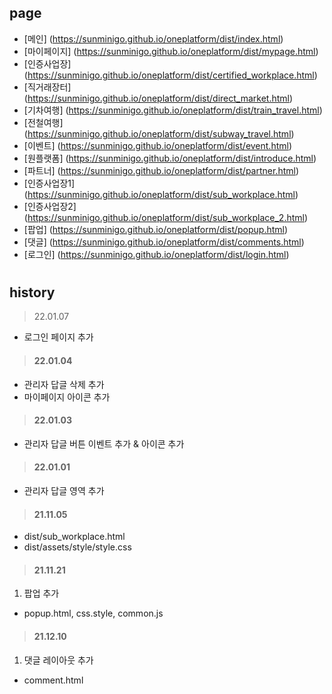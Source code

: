 ## page

- [메인] (https://sunminigo.github.io/oneplatform/dist/index.html)
- [마이페이지] (https://sunminigo.github.io/oneplatform/dist/mypage.html)
- [인증사업장] (https://sunminigo.github.io/oneplatform/dist/certified_workplace.html)
- [직거래장터] (https://sunminigo.github.io/oneplatform/dist/direct_market.html)
- [기차여행] (https://sunminigo.github.io/oneplatform/dist/train_travel.html)
- [전철여행] (https://sunminigo.github.io/oneplatform/dist/subway_travel.html)
- [이벤트] (https://sunminigo.github.io/oneplatform/dist/event.html)
- [원플랫폼] (https://sunminigo.github.io/oneplatform/dist/introduce.html)
- [파트너] (https://sunminigo.github.io/oneplatform/dist/partner.html)
- [인증사업장1] (https://sunminigo.github.io/oneplatform/dist/sub_workplace.html)
- [인증사업장2] (https://sunminigo.github.io/oneplatform/dist/sub_workplace_2.html)
- [팝업] (https://sunminigo.github.io/oneplatform/dist/popup.html)
- [댓글] (https://sunminigo.github.io/oneplatform/dist/comments.html)
- [로그인] (https://sunminigo.github.io/oneplatform/dist/login.html)

#
## history
> 22.01.07
- 로그인 페이지 추가

> #### 22.01.04
- 관리자 답글 삭제 추가
- 마이페이지 아이콘 추가

> #### 22.01.03
- 관리자 답글 버튼 이벤트 추가 & 아이콘 추가

> #### 22.01.01
- 관리자 답글 영역 추가

> #### 21.11.05
- dist/sub_workplace.html
- dist/assets/style/style.css

> #### 21.11.21
1. 팝업 추가
- popup.html, css.style, common.js

> #### 21.12.10
1. 댓글 레이아웃 추가
- comment.html
